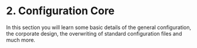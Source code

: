 # 2. Configuration Core

In this section you will learn some basic details of the general configuration, the corporate design, the overwriting of standard configuration files and much more.


